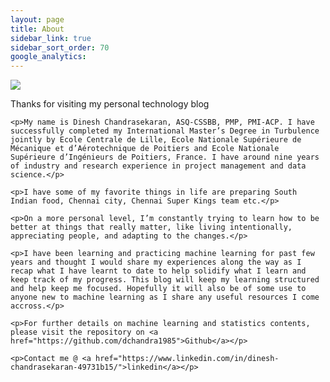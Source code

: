 ```yaml
---
layout: page
title: About
sidebar_link: true
sidebar_sort_order: 70
google_analytics: 
---
```



<div class="left-col">
    <img src="_screenshots/3.png">
</div>

<div class="right-col">
    <p>Thanks for visiting my personal technology blog</p>

    <p>My name is Dinesh Chandrasekaran, ASQ-CSSBB, PMP, PMI-ACP. I have successfully completed my International Master’s Degree in Turbulence jointly by Ecole Centrale de Lille, Ecole Nationale Supérieure de Mécanique et d’Aérotechnique de Poitiers and Ecole Nationale Supérieure d’Ingénieurs de Poitiers, France. I have around nine years of industry and research experience in project management and data science.</p>

    <p>I have some of my favorite things in life are preparing South Indian food, Chennai city, Chennai Super Kings team etc.</p>

    <p>On a more personal level, I’m constantly trying to learn how to be better at things that really matter, like living intentionally, appreciating people, and adapting to the changes.</p>

    <p>I have been learning and practicing machine learning for past few years and thought I would share my experiences along the way as I recap what I have learnt to date to help solidify what I learn and keep track of my progress. This blog will keep my learning structured and help keep me focused. Hopefully it will also be of some use to anyone new to machine learning as I share any useful resources I come accross.</p>

    <p>For further details on machine learning and statistics contents, please visit the repository on <a href="https://github.com/dchandra1985">Github</a></p>
    
    <p>Contact me @ <a href="https://www.linkedin.com/in/dinesh-chandrasekaran-49731b15/">linkedin</a></p>
</div>
